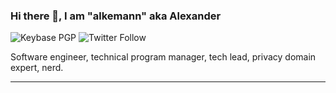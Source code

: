 ### Hi there 👋, I am "alkemann" aka Alexander

![Keybase PGP](https://img.shields.io/keybase/pgp/lake?logo=keybase&style=for-the-badge)
![Twitter Follow](https://img.shields.io/twitter/follow/alkemann?logo=twitter&style=for-the-badge)

Software engineer, technical program manager, tech lead, privacy domain expert, nerd.

---

<!--
**alkemann/alkemann** is a ✨ _special_ ✨ repository because its `README.md` (this file) appears on your GitHub profile.

Here are some ideas to get you started:

- 🔭 I’m currently working on ...
- 🌱 I’m currently learning ...
- 👯 I’m looking to collaborate on ...
- 🤔 I’m looking for help with ...
- 💬 Ask me about ...
- 📫 How to reach me: ...
- 😄 Pronouns: ...
- ⚡ Fun fact: ...
-->
